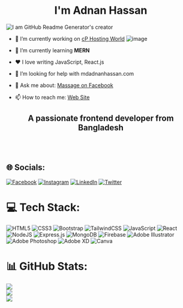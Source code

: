 <h1 align="center">I'm Adnan Hassan</h1>

![I am GitHub Readme Generator's creator](https://synergytopimages.s3.ap-south-1.amazonaws.com/wp-content/uploads/2021/07/06034502/MERN-1-1.png)

- 💼 I’m currently working on <a href="https://cphostingworld.com/">cP Hosting World</a> ![image](https://user-images.githubusercontent.com/109860817/214549033-3815421a-c546-4905-8572-b89d3e8ec30d.png)

- 🌱 I’m currently learning <b>MERN</b>
- ❤️ I love writing JavaScript, React.js 
- 🤔 I’m looking for help with mdadnanhassan.com 
- 💬 Ask me about: <a href="[https://cphostingworld.com/](https://www.facebook.com/iamadnanhassan/)">Massage on Facebook</a> 
- 📫 How to reach me: <a href="https://mdadnanhassan.com/">Web Site</a> 

<h2 align="center">A passionate frontend developer from Bangladesh</h2> <br><br>



## 🌐 Socials:
[![Facebook](https://img.shields.io/badge/Facebook-%231877F2.svg?logo=Facebook&logoColor=white)](https://facebook.com/https:/iamadnanhassan/) [![Instagram](https://img.shields.io/badge/Instagram-%23E4405F.svg?logo=Instagram&logoColor=white)](https://instagram.com/https:/imadnanhassan/) [![LinkedIn](https://img.shields.io/badge/LinkedIn-%230077B5.svg?logo=linkedin&logoColor=white)](https://linkedin.com/in/iamadnanhassan/) [![Twitter](https://img.shields.io/badge/Twitter-%231DA1F2.svg?logo=Twitter&logoColor=white)](https://twitter.com/imadnanhassan) 

# 💻 Tech Stack:
![HTML5](https://img.shields.io/badge/html5-%23E34F26.svg?style=for-the-badge&logo=html5&logoColor=white) ![CSS3](https://img.shields.io/badge/css3-%231572B6.svg?style=for-the-badge&logo=css3&logoColor=white) ![Bootstrap](https://img.shields.io/badge/bootstrap-%23563D7C.svg?style=for-the-badge&logo=bootstrap&logoColor=white) ![TailwindCSS](https://img.shields.io/badge/tailwindcss-%2338B2AC.svg?style=for-the-badge&logo=tailwind-css&logoColor=white) ![JavaScript](https://img.shields.io/badge/javascript-%23323330.svg?style=for-the-badge&logo=javascript&logoColor=%23F7DF1E) ![React](https://img.shields.io/badge/react-%2320232a.svg?style=for-the-badge&logo=react&logoColor=%2361DAFB) ![NodeJS](https://img.shields.io/badge/node.js-6DA55F?style=for-the-badge&logo=node.js&logoColor=white) ![Express.js](https://img.shields.io/badge/express.js-%23404d59.svg?style=for-the-badge&logo=express&logoColor=%2361DAFB) ![MongoDB](https://img.shields.io/badge/MongoDB-%234ea94b.svg?style=for-the-badge&logo=mongodb&logoColor=white) ![Firebase](https://img.shields.io/badge/firebase-%23039BE5.svg?style=for-the-badge&logo=firebase) ![Adobe Illustrator](https://img.shields.io/badge/adobeillustrator-%23FF9A00.svg?style=for-the-badge&logo=adobeillustrator&logoColor=white) ![Adobe Photoshop](https://img.shields.io/badge/adobephotoshop-%2331A8FF.svg?style=for-the-badge&logo=adobephotoshop&logoColor=white) ![Adobe XD](https://img.shields.io/badge/Adobe%20XD-470137?style=for-the-badge&logo=Adobe%20XD&logoColor=#FF61F6) ![Canva](https://img.shields.io/badge/Canva-%2300C4CC.svg?style=for-the-badge&logo=Canva&logoColor=white)
# 📊 GitHub Stats:
![](https://github-readme-stats.vercel.app/api?username=imadnanhassan&theme=radical&hide_border=false&include_all_commits=true&count_private=false)<br/>
![](https://github-readme-streak-stats.herokuapp.com/?user=imadnanhassan&theme=radical&hide_border=false)<br/>
![](https://github-readme-stats.vercel.app/api/top-langs/?username=imadnanhassan&theme=radical&hide_border=false&include_all_commits=true&count_private=false&layout=compact)







